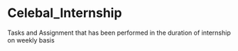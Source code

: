 # Celebal_Internship
Tasks and Assignment that has been performed in the duration of internship on weekly basis
